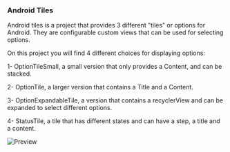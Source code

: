 ### Android Tiles

Android tiles is a project that provides 3 different "tiles" or options for Android. They are configurable custom views that can be used
for selecting options.

On this project you will find 4 different choices for displaying options:

1- OptionTileSmall, a small version that only provides a Content, and can be stacked.

2- OptionTile, a larger version that contains a Title and a Content.

3- OptionExpandableTile, a version that contains a recyclerView and can be expanded to select different options.

4- StatusTile, a tile that has different states and can have a step, a title and a content.

![Preview](http://i.imgur.com/YQfwGIOm.png)
